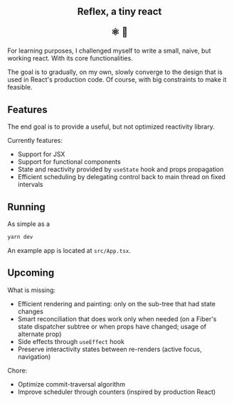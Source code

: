 <h2 align="center">
Reflex, a tiny react

⚛️ 🤏
</h2>

For learning purposes, I challenged myself to write a small, naive, but working react. With its core functionalities.

The goal is to gradually, on my own, slowly converge to the design that is used in React's production code. Of course, with big constraints to make it feasible.

## Features 

The end goal is to provide a useful, but not optimized reactivity library.

Currently features:

- Support for JSX
- Support for functional components
- State and reactivity provided by `useState` hook and props propagation
- Efficient scheduling by delegating control back to main thread on fixed intervals

## Running

As simple as a

```sh
yarn dev
```

An example app is located at `src/App.tsx`.


## Upcoming

What is missing:

- Efficient rendering and painting: only on the sub-tree that had state changes
- Smart reconciliation that does work only when needed (on a Fiber's state dispatcher subtree or when props have changed; usage of alternate prop)
- Side effects through `useEffect` hook
- Preserve interactivity states between re-renders (active focus, navigation)

Chore:

- Optimize commit-traversal algorithm
- Improve scheduler through counters (inspired by production React)

